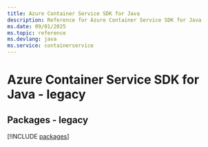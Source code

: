 ```yaml
---
title: Azure Container Service SDK for Java
description: Reference for Azure Container Service SDK for Java
ms.date: 09/01/2025
ms.topic: reference
ms.devlang: java
ms.service: containerservice
---
```

# Azure Container Service SDK for Java - legacy
## Packages - legacy
[!INCLUDE [packages](container-service-index.md)]